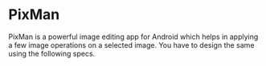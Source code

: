 # PixMan
PixMan is a powerful image editing app for Android which helps in applying a few image operations on a selected image. You have to design the same using the following specs.
